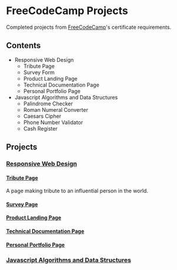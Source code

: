 # FreeCodeCamp Projects
Completed projects from [FreeCodeCamp](https://www.freecodecamp.org/)'s certificate requirements.

## Contents
- Responsive Web Design
  - Tribute Page
  - Survey Form
  - Product Landing Page
  - Technical Documentation Page
  - Personal Portfolio Page
- Javascript Algorithms and Data Structures
  - Palindrome Checker
  - Roman Numeral Converter
  - Caesars Cipher
  - Phone Number Validator
  - Cash Register
## Projects
### [Responsive Web Design](https://learn.freecodecamp.org/responsive-web-design/responsive-web-design-projects)

#### [Tribute Page](https://learn.freecodecamp.org/responsive-web-design/responsive-web-design-projects/build-a-tribute-page)
A page making tribute to an influential person in the world.

#### [Survey Page](https://learn.freecodecamp.org/responsive-web-design/responsive-web-design-projects/build-a-survey-form)


#### [Product Landing Page](https://learn.freecodecamp.org/responsive-web-design/responsive-web-design-projects/build-a-product-landing-page)


#### [Technical Documentation Page](https://learn.freecodecamp.org/responsive-web-design/responsive-web-design-projects/build-a-technical-documentation-page)


#### [Personal Portfolio Page](https://learn.freecodecamp.org/responsive-web-design/responsive-web-design-projects/build-a-personal-portfolio-webpage)


### [Javascript Algorithms and Data Structures](https://learn.freecodecamp.org/)
